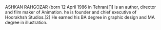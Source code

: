 ASHKAN RAHGOZAR (born 12 April 1986 in Tehran)[1] is an author, director and film maker of Animation. he is founder and chief executive of Hoorakhsh Studios.[2] He earned his BA degree in graphic design and MA degree in illustration.
